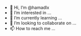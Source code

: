 - 👋 Hi, I’m @hamadlx
- 👀 I’m interested in ...
- 🌱 I’m currently learning ...
- 💞️ I’m looking to collaborate on ...
- 📫 How to reach me ...

<!---
hamadlx/hamadlx is a ✨ special ✨ repository because its `README.md` (this file) appears on your GitHub profile.
You can click the Preview link to take a look at your changes.
--->
